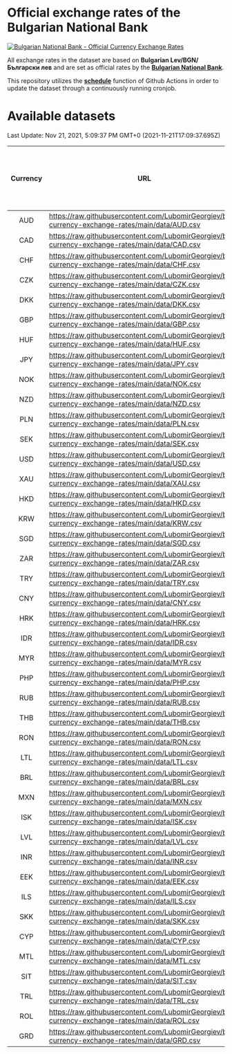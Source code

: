 # Official exchange rates of the Bulgarian National Bank

[![Bulgarian National Bank - Official Currency Exchange Rates](https://github.com/LubomirGeorgiev/bnb-currency-exchange-rates/actions/workflows/update-rates.yml/badge.svg?branch=main)](https://github.com/LubomirGeorgiev/bnb-currency-exchange-rates/actions/workflows/update-rates.yml)

All exchange rates in the dataset are based on **Bulgarian Lev/BGN/Български лев** and are set as official rates by the [**Bulgarian National Bank**](https://www.bnb.bg/Statistics/StExternalSector/StExchangeRates/StERForeignCurrencies/index.htm?toLang=_EN).

This repository utilizes the [**schedule**](https://docs.github.com/en/actions/reference/events-that-trigger-workflows) function of Github Actions in order to update the dataset through a continuously running cronjob.

# Available datasets

<!-- START LINKS (DO NOT EVER FU*ING DELETE THIS COMMENT FOR THE LOVE OF YOUR LIFE!!! IF YOU ARE CURIOS HOW IT WORKS, YOU CAN HAVE A LOOK AT ./src/updateReadme.ts) -->

Last Update: Nov 21, 2021, 5:09:37 PM GMT+0 (2021-11-21T17:09:37.695Z)

| Currency | URL                                                                                             | Number of records | Number of missing days that were filled in |
| :------: | ----------------------------------------------------------------------------------------------- | :---------------: | :----------------------------------------: |
|   AUD    | https://raw.githubusercontent.com/LubomirGeorgiev/bnb-currency-exchange-rates/main/data/AUD.csv |       7951        |                    2447                    |
|   CAD    | https://raw.githubusercontent.com/LubomirGeorgiev/bnb-currency-exchange-rates/main/data/CAD.csv |       7951        |                    2447                    |
|   CHF    | https://raw.githubusercontent.com/LubomirGeorgiev/bnb-currency-exchange-rates/main/data/CHF.csv |       7951        |                    2447                    |
|   CZK    | https://raw.githubusercontent.com/LubomirGeorgiev/bnb-currency-exchange-rates/main/data/CZK.csv |       7951        |                    2447                    |
|   DKK    | https://raw.githubusercontent.com/LubomirGeorgiev/bnb-currency-exchange-rates/main/data/DKK.csv |       7951        |                    2447                    |
|   GBP    | https://raw.githubusercontent.com/LubomirGeorgiev/bnb-currency-exchange-rates/main/data/GBP.csv |       7951        |                    2447                    |
|   HUF    | https://raw.githubusercontent.com/LubomirGeorgiev/bnb-currency-exchange-rates/main/data/HUF.csv |       7951        |                    2447                    |
|   JPY    | https://raw.githubusercontent.com/LubomirGeorgiev/bnb-currency-exchange-rates/main/data/JPY.csv |       7951        |                    2447                    |
|   NOK    | https://raw.githubusercontent.com/LubomirGeorgiev/bnb-currency-exchange-rates/main/data/NOK.csv |       7951        |                    2447                    |
|   NZD    | https://raw.githubusercontent.com/LubomirGeorgiev/bnb-currency-exchange-rates/main/data/NZD.csv |       7951        |                    2447                    |
|   PLN    | https://raw.githubusercontent.com/LubomirGeorgiev/bnb-currency-exchange-rates/main/data/PLN.csv |       7951        |                    2447                    |
|   SEK    | https://raw.githubusercontent.com/LubomirGeorgiev/bnb-currency-exchange-rates/main/data/SEK.csv |       7951        |                    2447                    |
|   USD    | https://raw.githubusercontent.com/LubomirGeorgiev/bnb-currency-exchange-rates/main/data/USD.csv |       7951        |                    2447                    |
|   XAU    | https://raw.githubusercontent.com/LubomirGeorgiev/bnb-currency-exchange-rates/main/data/XAU.csv |       7951        |                    2449                    |
|   HKD    | https://raw.githubusercontent.com/LubomirGeorgiev/bnb-currency-exchange-rates/main/data/HKD.csv |       7649        |                    2356                    |
|   KRW    | https://raw.githubusercontent.com/LubomirGeorgiev/bnb-currency-exchange-rates/main/data/KRW.csv |       7649        |                    2356                    |
|   SGD    | https://raw.githubusercontent.com/LubomirGeorgiev/bnb-currency-exchange-rates/main/data/SGD.csv |       7649        |                    2356                    |
|   ZAR    | https://raw.githubusercontent.com/LubomirGeorgiev/bnb-currency-exchange-rates/main/data/ZAR.csv |       7649        |                    2356                    |
|   TRY    | https://raw.githubusercontent.com/LubomirGeorgiev/bnb-currency-exchange-rates/main/data/TRY.csv |       6131        |                    1886                    |
|   CNY    | https://raw.githubusercontent.com/LubomirGeorgiev/bnb-currency-exchange-rates/main/data/CNY.csv |       6011        |                    1850                    |
|   HRK    | https://raw.githubusercontent.com/LubomirGeorgiev/bnb-currency-exchange-rates/main/data/HRK.csv |       6011        |                    1850                    |
|   IDR    | https://raw.githubusercontent.com/LubomirGeorgiev/bnb-currency-exchange-rates/main/data/IDR.csv |       6011        |                    1850                    |
|   MYR    | https://raw.githubusercontent.com/LubomirGeorgiev/bnb-currency-exchange-rates/main/data/MYR.csv |       6011        |                    1850                    |
|   PHP    | https://raw.githubusercontent.com/LubomirGeorgiev/bnb-currency-exchange-rates/main/data/PHP.csv |       6011        |                    1850                    |
|   RUB    | https://raw.githubusercontent.com/LubomirGeorgiev/bnb-currency-exchange-rates/main/data/RUB.csv |       6011        |                    1850                    |
|   THB    | https://raw.githubusercontent.com/LubomirGeorgiev/bnb-currency-exchange-rates/main/data/THB.csv |       6011        |                    1850                    |
|   RON    | https://raw.githubusercontent.com/LubomirGeorgiev/bnb-currency-exchange-rates/main/data/RON.csv |       5954        |                    1834                    |
|   LTL    | https://raw.githubusercontent.com/LubomirGeorgiev/bnb-currency-exchange-rates/main/data/LTL.csv |       5143        |                    1572                    |
|   BRL    | https://raw.githubusercontent.com/LubomirGeorgiev/bnb-currency-exchange-rates/main/data/BRL.csv |       5041        |                    1553                    |
|   MXN    | https://raw.githubusercontent.com/LubomirGeorgiev/bnb-currency-exchange-rates/main/data/MXN.csv |       5041        |                    1553                    |
|   ISK    | https://raw.githubusercontent.com/LubomirGeorgiev/bnb-currency-exchange-rates/main/data/ISK.csv |       4961        |                    1535                    |
|   LVL    | https://raw.githubusercontent.com/LubomirGeorgiev/bnb-currency-exchange-rates/main/data/LVL.csv |       4782        |                    1462                    |
|   INR    | https://raw.githubusercontent.com/LubomirGeorgiev/bnb-currency-exchange-rates/main/data/INR.csv |       4674        |                    1439                    |
|   EEK    | https://raw.githubusercontent.com/LubomirGeorgiev/bnb-currency-exchange-rates/main/data/EEK.csv |       3998        |                    1224                    |
|   ILS    | https://raw.githubusercontent.com/LubomirGeorgiev/bnb-currency-exchange-rates/main/data/ILS.csv |       3950        |                    1220                    |
|   SKK    | https://raw.githubusercontent.com/LubomirGeorgiev/bnb-currency-exchange-rates/main/data/SKK.csv |       2970        |                    912                     |
|   CYP    | https://raw.githubusercontent.com/LubomirGeorgiev/bnb-currency-exchange-rates/main/data/CYP.csv |       2906        |                    890                     |
|   MTL    | https://raw.githubusercontent.com/LubomirGeorgiev/bnb-currency-exchange-rates/main/data/MTL.csv |       2604        |                    799                     |
|   SIT    | https://raw.githubusercontent.com/LubomirGeorgiev/bnb-currency-exchange-rates/main/data/SIT.csv |       2542        |                    778                     |
|   TRL    | https://raw.githubusercontent.com/LubomirGeorgiev/bnb-currency-exchange-rates/main/data/TRL.csv |       1818        |                    559                     |
|   ROL    | https://raw.githubusercontent.com/LubomirGeorgiev/bnb-currency-exchange-rates/main/data/ROL.csv |       1695        |                    522                     |
|   GRD    | https://raw.githubusercontent.com/LubomirGeorgiev/bnb-currency-exchange-rates/main/data/GRD.csv |        359        |                    107                     |

<!-- END LINKS (DO NOT EVER FU*ING DELETE THIS COMMENT FOR THE LOVE OF YOUR LIFE!!! IF YOU ARE CURIOS HOW IT WORKS, YOU CAN HAVE A LOOK AT ./src/updateReadme.ts) -->
